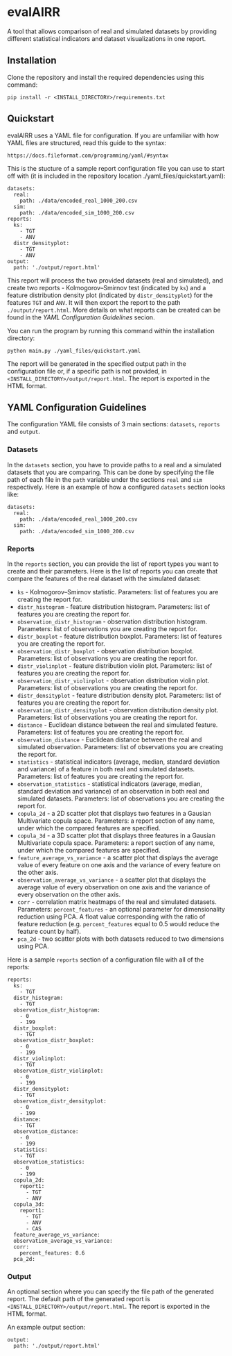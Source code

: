 # evalAIRR

A tool that allows comparison of real and simulated datasets by providing different statistical indicators and dataset visualizations in one report.

## Installation

Clone the repository and install the required dependencies using this command:

`pip install -r <INSTALL_DIRECTORY>/requirements.txt`

## Quickstart

evalAIRR uses a YAML file for configuration. If you are unfamiliar with how YAML files are structured, read this guide to the syntax:

`https://docs.fileformat.com/programming/yaml/#syntax`

This is the stucture of a sample report configuration file you can use to start off with (it is included in the repository location ./yaml_files/quickstart.yaml):

```
datasets:
  real:
    path: ./data/encoded_real_1000_200.csv
  sim:
    path: ./data/encoded_sim_1000_200.csv
reports:
  ks:
    - TGT
    - ANV
  distr_densityplot:
    - TGT
    - ANV
output:
  path: './output/report.html'
```

This report will process the two provided datasets (real and simulated), and create two reports - Kolmogorov–Smirnov test (indicated by `ks`) and a feature distribution density plot (indicated by `distr_densityplot`) for the features `TGT` and `ANV`. It will then export the report to the path `./output/report.html`. More details on what reports can be created can be found in the *YAML Configuration Guidelines* secion.

You can run the program by running this command within the installation directory:

`python main.py ./yaml_files/quickstart.yaml`

The report will be generated in the specified output path in the configuration file or, if a specific path is not provided, in `<INSTALL_DIRECTORY>/output/report.html`. The report is exported in the HTML format.

## YAML Configuration Guidelines

The configuration YAML file consists of 3 main sections: `datasets`, `reports` and `output`.

### Datasets

In the `datasets` section, you have to provide paths to a real and a simulated datasets that you are comparing. This can be done by specifying the file path of each file in the `path` variable under the sections `real` and `sim` respectively. Here is an example of how a configured `datasets` section looks like:

```
datasets:
  real:
    path: ./data/encoded_real_1000_200.csv
  sim:
    path: ./data/encoded_sim_1000_200.csv
```

### Reports

In the `reports` section, you can provide the list of report types you want to create and their parameters. Here is the list of reports you can create that compare the features of the real dataset with the simulated dataset:

- `ks` - Kolmogorov–Smirnov statistic. Parameters: list of features you are creating the report for.
- `distr_histogram` - feature distribution histogram. Parameters: list of features you are creating the report for.
- `observation_distr_histogram` - observation distribution histogram. Parameters: list of observations you are creating the report for.
- `distr_boxplot` - feature distribution boxplot. Parameters: list of features you are creating the report for.
- `observation_distr_boxplot` - observation distribution boxplot. Parameters: list of observations you are creating the report for.
- `distr_violinplot` - feature distribution violin plot. Parameters: list of features you are creating the report for.
- `observation_distr_violinplot` - observation distribution violin plot. Parameters: list of observations you are creating the report for.
- `distr_densityplot` - feature distribution density plot. Parameters: list of features you are creating the report for.
- `observation_distr_densityplot` - observation distribution density plot. Parameters: list of observations you are creating the report for.
- `distance` - Euclidean distance between the real and simulated feature. Parameters: list of features you are creating the report for.
- `observation_distance` - Euclidean distance between the real and simulated observation. Parameters: list of observations you are creating the report for.
- `statistics` - statistical indicators (average, median, standard deviation and variance) of a feature in both real and simulated datasets. Parameters: list of features you are creating the report for.
- `observation_statistics` - statistical indicators (average, median, standard deviation and variance) of an observation in both real and simulated datasets. Parameters: list of observations you are creating the report for.
- `copula_2d` - a 2D scatter plot that displays two features in a Gausian Multivariate copula space. Parameters: a report section of any name, under which the compared features are specified.
- `copula_3d` - a 3D scatter plot that displays three features in a Gausian Multivariate copula space. Parameters: a report section of any name, under which the compared features are specified.
- `feature_average_vs_variance` - a scatter plot that displays the average value of every feature on one axis and the variance of every feature on the other axis.
- `observation_average_vs_variance` - a scatter plot that displays the average value of every observation on one axis and the variance of every observation on the other axis.
- `corr` - correlation matrix heatmaps of the real and simulated datasets. Parameters: `percent_features` - an optional parameter for dimensionality reduction using PCA. A float value corresponding with the ratio of feature reduction (e.g. `percent_features` equal to 0.5 would reduce the feature count by half). 
- `pca_2d` - two scatter plots with both datasets reduced to two dimensions using PCA.

Here is a sample `reports` section of a configuration file with all of the reports:

```
reports:
  ks:
    - TGT
  distr_histogram:
    - TGT
  observation_distr_histogram:
    - 0
    - 199
  distr_boxplot:
    - TGT
  observation_distr_boxplot:
    - 0
    - 199
  distr_violinplot:
    - TGT
  observation_distr_violinplot:
    - 0
    - 199
  distr_densityplot:
    - TGT
  observation_distr_densityplot:
    - 0
    - 199
  distance:
    - TGT
  observation_distance:
    - 0
    - 199
  statistics:
    - TGT
  observation_statistics:
    - 0
    - 199
  copula_2d:
    report1:
      - TGT
      - ANV
  copula_3d:
    report1:
      - TGT
      - ANV
      - CAS
  feature_average_vs_variance:
  observation_average_vs_variance:
  corr:
    percent_features: 0.6
  pca_2d:
```

### Output

An optional section where you can specify the file path of the generated report. The default path of the generated report is `<INSTALL_DIRECTORY>/output/report.html`. The report is exported in the HTML format.

An example output section:

```
output:
  path: './output/report.html'
```
